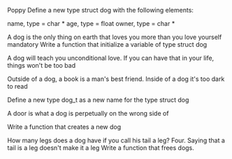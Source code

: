  Poppy
Define a new type struct dog with the following elements:

name, type = char *
age, type = float
owner, type = char *

 A dog is the only thing on earth that loves you more than you love yourself
mandatory
Write a function that initialize a variable of type struct dog

 A dog will teach you unconditional love. If you can have that in your life, things won't be too bad

 Outside of a dog, a book is a man's best friend. Inside of a dog it's too dark to read

Define a new type dog_t as a new name for the type struct dog

A door is what a dog is perpetually on the wrong side of

Write a function that creates a new dog

 How many legs does a dog have if you call his tail a leg? Four. Saying that a tail is a leg doesn't make it a leg
Write a function that frees dogs.
